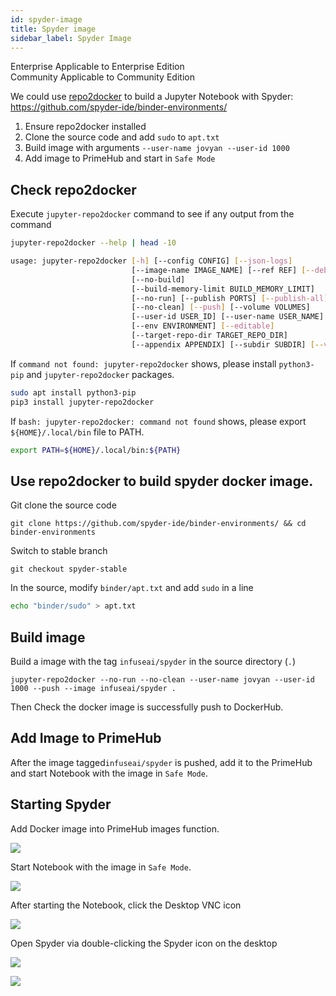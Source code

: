 ```yaml
---
id: spyder-image
title: Spyder image
sidebar_label: Spyder Image
---
```



<div class="label-sect">
  <div class="ee-only tooltip">Enterprise
    <span class="tooltiptext">Applicable to Enterprise Edition</span>
  </div>
  <div class="ce-only tooltip">Community
    <span class="tooltiptext">Applicable to Community Edition</span>
  </div>
</div>


We could use [repo2docker](./repo2docker.md) to build a Jupyter Notebook with Spyder: https://github.com/spyder-ide/binder-environments/

1. Ensure repo2docker installed
2. Clone the source code and add `sudo` to `apt.txt`
3. Build image with arguments `--user-name jovyan --user-id 1000`
4. Add image to PrimeHub and start in `Safe Mode`

## Check repo2docker

Execute `jupyter-repo2docker` command to see if any output from the command

```bash
jupyter-repo2docker --help | head -10
```

```bash
usage: jupyter-repo2docker [-h] [--config CONFIG] [--json-logs]
                           [--image-name IMAGE_NAME] [--ref REF] [--debug]
                           [--no-build]
                           [--build-memory-limit BUILD_MEMORY_LIMIT]
                           [--no-run] [--publish PORTS] [--publish-all]
                           [--no-clean] [--push] [--volume VOLUMES]
                           [--user-id USER_ID] [--user-name USER_NAME]
                           [--env ENVIRONMENT] [--editable]
                           [--target-repo-dir TARGET_REPO_DIR]
                           [--appendix APPENDIX] [--subdir SUBDIR] [--version]
```

If `command not found: jupyter-repo2docker` shows, please install `python3-pip` and `jupyter-repo2docker` packages.

```bash
sudo apt install python3-pip
pip3 install jupyter-repo2docker
```

If `bash: jupyter-repo2docker: command not found` shows, please export `${HOME}/.local/bin` file to PATH.

```bash
export PATH=${HOME}/.local/bin:${PATH}
```

## Use repo2docker to build spyder docker image.

Git clone the source code

```
git clone https://github.com/spyder-ide/binder-environments/ && cd binder-environments
```

Switch to stable branch

```
git checkout spyder-stable
```

In the source, modify `binder/apt.txt` and add `sudo` in a line

```bash
echo "binder/sudo" > apt.txt
```

## Build image

Build a image with the tag `infuseai/spyder` in the source directory (`.`)

```
jupyter-repo2docker --no-run --no-clean --user-name jovyan --user-id 1000 --push --image infuseai/spyder .
```

Then Check the docker image is successfully push to DockerHub.

## Add Image to PrimeHub

After the image tagged`infuseai/spyder` is pushed, add it to the PrimeHub and start Notebook with the image in `Safe Mode`.

## Starting Spyder

Add Docker image into PrimeHub images function.

![](assets/task_spyder_create_image.png)

Start Notebook with the image in `Safe Mode`. 

![](assets/task_safe_mode.png)

After starting the Notebook, click the Desktop VNC icon

![](assets/spyder-0.jpg)

Open Spyder via double-clicking the Spyder icon on the desktop

![](assets/spyder-1.jpg)

![](assets/spyder-2.jpg)
